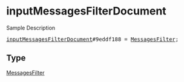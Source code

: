 # inputMessagesFilterDocument

Sample Description

<pre>
<a href="../constructor/inputMessagesFilterDocument.md">inputMessagesFilterDocument</a>#9eddf188 = <a href="../type/MessagesFilter.md">MessagesFilter</a>;
</pre>

## Type

<a href="../type/MessagesFilter.md">MessagesFilter</a>
